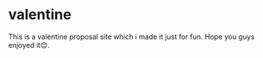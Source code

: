 # valentine
This is a valentine proposal site which i made it just for fun.
Hope you guys enjoyed it😊.
